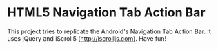 # HTML5 Navigation Tab Action Bar

This project tries to replicate the Android's Navigation Tab Action Bar. It uses jQuery and iScroll5 (http://iscrolljs.com). Have fun!
